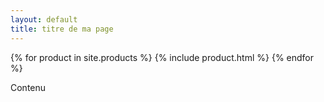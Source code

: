 ```yaml
---
layout: default
title: titre de ma page
---
```



{% for product in site.products %} 
	{% include product.html %}
{% endfor %}

Contenu 


